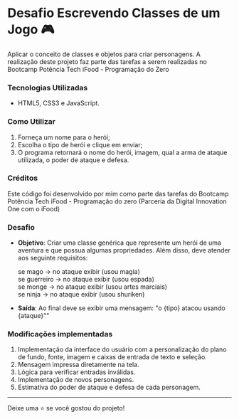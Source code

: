 # Desafio Escrevendo Classes de um Jogo 🎮
Aplicar o conceito de classes e objetos para criar personagens. A realização deste projeto faz parte das tarefas a serem realizadas no Bootcamp Potência Tech iFood - Programação do Zero

### Tecnologias Utilizadas

- HTML5, CSS3 e JavaScript.

### Como Utilizar

1. Forneça um nome para o herói;
2. Escolha o tipo de herói e clique em enviar;
3. O programa retornará o nome do herói, imagem, qual a arma de ataque utilizada, o poder de ataque e defesa.

### Créditos

Este código foi desenvolvido por mim como parte das tarefas do Bootcamp Potência Tech iFood - Programação do zero (Parceria da Digital Innovation One com o iFood) 

### Desafio

- **Objetivo**: Criar uma classe genérica que represente um herói de uma aventura e que possua algumas propriedades. Além disso, deve atender aos seguinte requisitos: 

    se mago -> no ataque exibir (usou magia) <br/>
    se guerreiro -> no ataque exibir (usou espada) <br/>
    se monge -> no ataque exibir (usou artes marciais) <br/>
    se ninja -> no ataque exibir (usou shuriken) <br/>

- **Saída**: Ao final deve se exibir uma mensagem: "o {tipo} atacou usando {ataque}""
 
### Modificações implementadas
1. Implementação da interface do usuário com a personalização do plano de fundo, fonte, imagem e caixas de entrada de texto e seleção.
2. Mensagem impressa diretamente na tela.
3. Lógica para verificar entradas inválidas.
4. Implementação de novos personagens.
5. Estimativa do poder de ataque e defesa de cada personagem.

---

Deixe uma ⭐️ se você gostou do projeto!
